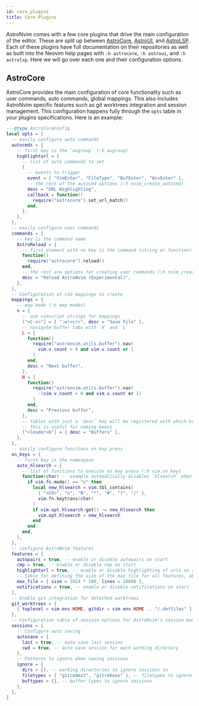 ```yaml
---
id: core_plugins
title: Core Plugins
---
```


AstroNvim comes with a few core plugins that drive the main configuration of the editor. These are split up between [AstroCore](https://github.com/AstroNvim/astrocore), [AstroUI](https://github.com/AstroNvim/astroui), and [AstroLSP](https://github.com/AstroNvim/astrolsp). Each of these plugins have full documentation on their repositories as well as built into the Neovim help pages with `:h astrocore`, `:h astroui`, and `:h astrolsp`. Here we will go over each one and their configuration options.

## AstroCore

AstroCore provides the main configuration of core functionality such as user commands, auto commands, global mappings. This also includes AstroNvim specific features such as git worktrees integration and session management. This configuration happens fully through the `opts` table in your plugins specifications. Here is an example:

```lua
---@type AstroCoreConfig
local opts = {
  -- easily configure auto commands
  autocmds = {
    -- first key is the `augroup` (:h augroup)
    highlighturl = {
      -- list of auto commands to set
      {
        -- events to trigger
        event = { "VimEnter", "FileType", "BufEnter", "WinEnter" },
        -- the rest of the autocmd options (:h nvim_create_autocmd)
        desc = "URL Highlighting",
        callback = function()
          require("astrocore").set_url_match()
        end,
      },
    },
  },
  -- easily configure user commands
  commands = {
    -- key is the command name
    AstroReload = {
      -- first element with no key is the command (string or function)
      function()
        require("astrocore").reload()
      end,
      -- the rest are options for creating user commands (:h nvim_create_user_command)
      desc = "Reload AstroNvim (Experimental)",
    },
  },
  -- Configuration of vim mappings to create
  mappings = {
    -- map mode (:h map-modes)
    n = {
      -- use vimscript strings for mappings
      ["<C-s>"] = { ":w!<cr>", desc = "Save File" },
      -- navigate buffer tabs with `H` and `L`
      L = {
        function()
          require("astronvim.utils.buffer").nav(
            vim.v.count > 0 and vim.v.count or 1
          )
        end,
        desc = "Next buffer",
      },
      H = {
        function()
          require("astronvim.utils.buffer").nav(
            -(vim.v.count > 0 and vim.v.count or 1)
          )
        end,
        desc = "Previous buffer",
      },
      -- tables with just a `desc` key will be registered with which-key if it's installed
      -- this is useful for naming menus
      ["<leader>b"] = { desc = "Buffers" },
    },
  },
  -- easily configure functions on key press
  on_keys = {
    -- first key is the namespace
    auto_hlsearch = {
      -- list of functions to execute on key press (:h vim.on_key)
      function(char) -- example automatically disables `hlsearch` when not actively searching
        if vim.fn.mode() == "n" then
          local new_hlsearch = vim.tbl_contains(
            { "<CR>", "n", "N", "*", "#", "?", "/" },
            vim.fn.keytrans(char)
          )
          if vim.opt.hlsearch:get() ~= new_hlsearch then
            vim.opt.hlsearch = new_hlsearch
          end
        end
      end,
    },
  },
  -- configure AstroNvim features
  features = {
    autopairs = true, -- enable or disable autopairs on start
    cmp = true, -- enable or disable cmp on start
    highlighturl = true, -- enable or disable highlighting of urls on start
    -- table for defining the size of the max file for all features, above these limits we disable features like treesitter.
    max_file = { size = 1024 * 100, lines = 10000 },
    notifications = true, -- enable or disable notifications on start
  },
  -- Enable git integration for detached worktrees
  git_worktrees = {
    { toplevel = vim.env.HOME, gitdir = vim.env.HOME .. "/.dotfiles" },
  },
  -- Configuration table of session options for AstroNvim's session management powered by Resession
  sessions = {
    -- Configure auto saving
    autosave = {
      last = true, -- auto save last session
      cwd = true, -- auto save session for each working directory
    },
    -- Patterns to ignore when saving sessions
    ignore = {
      dirs = {}, -- working directories to ignore sessions in
      filetypes = { "gitcommit", "gitrebase" }, -- filetypes to ignore sessions
      buftypes = {}, -- buffer types to ignore sessions
    },
  },
}
```

